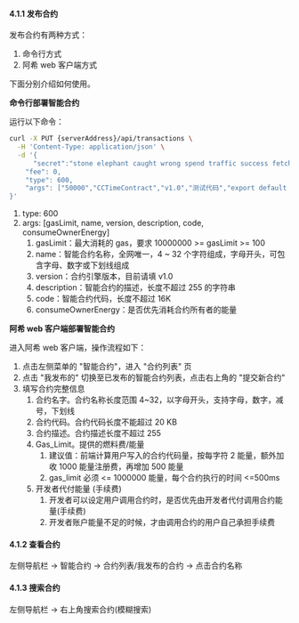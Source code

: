 #### 4.1.1 发布合约

发布合约有两种方式：

1. 命令行方式
2. 阿希 web 客户端方式

下面分别介绍如何使用。

**命令行部署智能合约**

运行以下命令：

```bash
curl -X PUT {serverAddress}/api/transactions \
  -H 'Content-Type: application/json' \
  -d '{
	  "secret":"stone elephant caught wrong spend traffic success fetch inside blush virtual element",
    "fee": 0,
    "type": 600,
    "args": ["50000","CCTimeContract","v1.0","测试代码","export default class CCTimeContract extends AschContract { ... }",false]
}'
```

1. type: 600
2. args:  [gasLimit, name, version, description, code, consumeOwnerEnergy]
   1. gasLimit：最大消耗的 gas，要求 10000000 >= gasLimit >= 100
   2. name：智能合约名称，全网唯一，4 ~ 32 个字符组成，字母开头，可包含字母、数字或下划线组成
   3. version：合约引擎版本，目前请填 v1.0
   4. description：智能合约的描述，长度不超过 255 的字符串
   5. code：智能合约代码，长度不超过 16K
   6. consumeOwnerEnergy：是否优先消耗合约所有者的能量

**阿希 web 客户端部署智能合约**

进入阿希 web 客户端，操作流程如下：

1. 点击左侧菜单的 "智能合约"，进入 "合约列表" 页
2. 点击 "我发布的" 切换至已发布的智能合约列表，点击右上角的 "提交新合约"
3. 填写合约完整信息
   1. 合约名字。合约名称长度范围 4~32，以字母开头，支持字母，数字，减号，下划线
   2. 合约代码。合约代码长度不能超过 20 KB
   3. 合约描述。合约描述长度不超过 255
   4. Gas_Limit。提供的燃料费/能量
      1. 建议值：前端计算用户写入的合约代码量，按每字符 2 能量，额外加收 1000 能量注册费，再增加 500 能量
      2. gas_limit 必须 <= 1000000 能量，每个合约执行的时间 <=500ms
   5. 开发者代付能量 (手续费)
      1. 开发者可以设定用户调用合约时，是否优先由开发者代付调用合约能量(手续费)
      2. 开发者账户能量不足的时候，才由调用合约的用户自己承担手续费

#### 4.1.2 查看合约

左侧导航栏 -> 智能合约 -> 合约列表/我发布的合约 -> 点击合约名称

#### 4.1.3 搜索合约

左侧导航栏 -> 右上角搜索合约(模糊搜索)